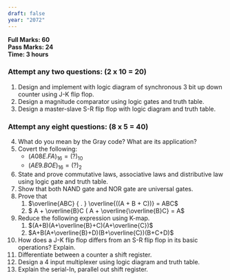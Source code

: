 ```yaml
---
draft: false
year: "2072"
---
```


**Full Marks: 60**\
**Pass Marks: 24**\
**Time: 3 hours**

### Attempt any two questions: (2 x 10 = 20)

1. Design and implement with logic diagram of synchronous 3 bit up down counter using J-K flip flop.
2. Design a magnitude comparator using logic gates and truth table.
3. Design a master-slave S-R flip flop with logic diagram and truth table.

### Attempt any eight questions: (8 x 5 = 40)

4. What do you mean by the Gray code? What are its application?
5. Covert the following:
   - $(A08E.FA)_{16} = (?)_{10}$
   - $(AE9. BOE)_{16} = (?)_{2}$
6. State and prove commutative laws, associative laws and distributive law using logic gate and truth table.
7. Show that both NAND gate and NOR gate are universal gates.
8. Prove that
   1. $\overline{ABC} { .  }  \overline{((A + B + C))} = ABC$
   2. $ A + \overline{B}C ( A + \overline{\overline{B}C} = A$
9. Reduce the following expression using K-map.
   1. $(A+B)(A+\overline{B}+C)(A+\overline{C})$
   2. $A+B(A+\overline{B}+D)(B+\overline{C})(B+C+D)$
10. How does a J-K flip flop differs from an S-R flip flop in its basic operations? Explain.
11. Differentiate between a counter a shift register.
12. Design a 4 input multiplexer using logic diagram and truth table.
13. Explain the serial-In, parallel out shift register.
